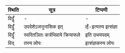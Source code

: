 | स्थिति | सूत्र | टिप्पणी |
| ----- | ------- | ------ |
| विदॢँ॑ | - | - |
| विदॢँ॑ | उपदेशेऽजनुनासिक इत् | ऌँ-इत्यस्य इत्संज्ञा |
| विदॢँ॑ | स्वरितञितः कर्त्रभिप्राये क्रियाफले | इति उभयपदम् |
| विद् | तस्य लोपः | इत्संज्ञकस्य लोपः |

